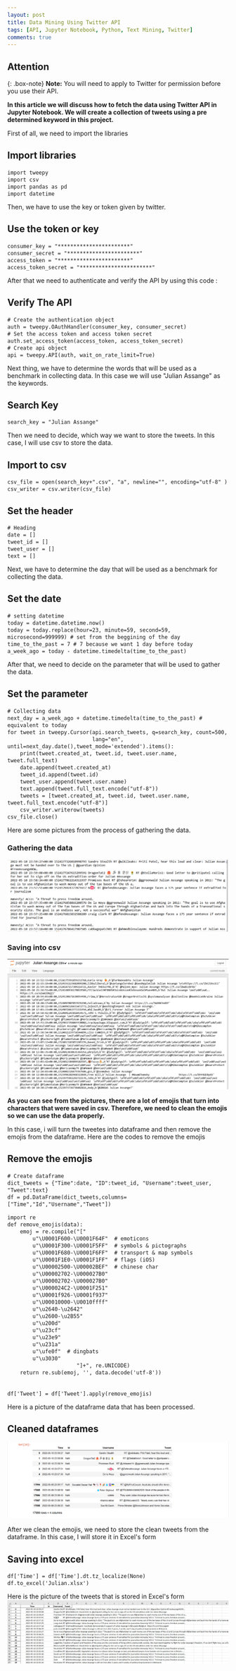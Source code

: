 ```yaml
---
layout: post
title: Data Mining Using Twitter API
tags: [API, Jupyter Notebook, Python, Text Mining, Twitter]
comments: true
---
```


## Attention

{: .box-note}
**Note:** You will need to apply to Twitter for permission before you use their API.


**In this article we will discuss how to fetch the data using Twitter API in Jupyter Notebook. We will create a collection of tweets using a pre determined keyword in this project.**

First of all, we need to import the libraries

## Import libraries
~~~
import tweepy
import csv
import pandas as pd
import datetime
~~~


Then, we have to use the key or token given by twitter.

## Use the token or key
~~~
consumer_key = "***********************"
consumer_secret = "***********************"
access_token = "***********************"
access_token_secret = "***********************"
~~~


After that we need to authenticate and verify the API by using this code :

## Verify The API
~~~
# Create the authentication object
auth = tweepy.OAuthHandler(consumer_key, consumer_secret)
# Set the access token and access token secret
auth.set_access_token(access_token, access_token_secret)
# Create api object
api = tweepy.API(auth, wait_on_rate_limit=True)
~~~

Next thing, we have to determine the words that will be used as a benchmark in collecting data. In this case we will use "Julian Assange" as the keywords.

## Search Key
~~~
search_key = "Julian Assange"
~~~


Then we need to decide, which way we want to store the tweets. In this case, I will use csv to store the data.

## Import to csv
~~~
csv_file = open(search_key+".csv", "a", newline="", encoding="utf-8" )
csv_writer = csv.writer(csv_file)
~~~

## Set the header
~~~
# Heading
date = []
tweet_id = []
tweet_user = []
text = []
~~~

Next, we have to determine the day that will be used as a benchmark for collecting the data. 

## Set the date
~~~
# setting datetime
today = datetime.datetime.now()
today = today.replace(hour=23, minute=59, second=59, microsecond=999999) # set from the beggining of the day
time_to_the_past = 7 # 7 because we want 1 day before today
a_week_ago = today - datetime.timedelta(time_to_the_past) 
~~~

After that, we need to decide on the parameter that will be used to gather the data.

## Set the parameter
~~~
# Collecting data
next_day = a_week_ago + datetime.timedelta(time_to_the_past) # equivalent to today
for tweet in tweepy.Cursor(api.search_tweets, q=search_key, count=500, 
                           lang="en", until=next_day.date(),tweet_mode='extended').items():
    print(tweet.created_at, tweet.id, tweet.user.name, tweet.full_text)
    date.append(tweet.created_at)
    tweet_id.append(tweet.id)
    tweet_user.append(tweet.user.name)
    text.append(tweet.full_text.encode("utf-8"))
    tweets = [tweet.created_at, tweet.id, tweet.user.name, tweet.full_text.encode("utf-8")]
    csv_writer.writerow(tweets)
csv_file.close()
~~~

Here are some pictures from the process of gathering the data.

### Gathering the data
![Gather](https://github.com/alvianpratama00/portfolio/blob/master/assets/img/Gather_data.png?raw=true)

### Saving into csv
![CSV](https://github.com/alvianpratama00/portfolio/blob/master/assets/img/Twitter_CSV.png?raw=true)

**As you can see from the pictures, there are a lot of emojis that turn into characters that were saved in csv. Therefore, we need to clean the emojis so we can use the data properly.**

In this case, i will turn the tweetes into dataframe and then remove the emojis from the dataframe. 
Here are the codes to remove the emojis

## Remove the emojis
~~~
# Create dataframe
dict_tweets = {"Time":date, "ID":tweet_id, "Username":tweet_user, "Tweet":text}
df = pd.DataFrame(dict_tweets,columns=["Time","Id","Username","Tweet"])
~~~

~~~
import re
def remove_emojis(data):
    emoj = re.compile("["
        u"\U0001F600-\U0001F64F"  # emoticons
        u"\U0001F300-\U0001F5FF"  # symbols & pictographs
        u"\U0001F680-\U0001F6FF"  # transport & map symbols
        u"\U0001F1E0-\U0001F1FF"  # flags (iOS)
        u"\U00002500-\U00002BEF"  # chinese char
        u"\U00002702-\U000027B0"
        u"\U00002702-\U000027B0"
        u"\U000024C2-\U0001F251"
        u"\U0001f926-\U0001f937"
        u"\U00010000-\U0010ffff"
        u"\u2640-\u2642" 
        u"\u2600-\u2B55"
        u"\u200d"
        u"\u23cf"
        u"\u23e9"
        u"\u231a"
        u"\ufe0f"  # dingbats
        u"\u3030"
                      "]+", re.UNICODE)
    return re.sub(emoj, '', data.decode('utf-8'))


df['Tweet'] = df['Tweet'].apply(remove_emojis)
~~~

Here is a picture of the dataframe data that has been processed.

## Cleaned dataframes
![After](https://github.com/alvianpratama00/portfolio/blob/master/assets/img/New_df.png?raw=true)


After we clean the emojis, we need to store the clean tweets from the dataframe. In this case, I will store it in Excel's form

## Saving into excel
~~~
df['Time'] = df['Time'].dt.tz_localize(None)
df.to_excel('Julian.xlsx')
~~~

Here is the picture of the tweets that is stored in Excel's form
![Excel](https://github.com/alvianpratama00/portfolio/blob/master/assets/img/Excel_Twitter.png?raw=true) 

